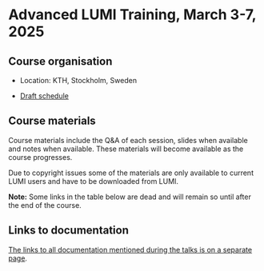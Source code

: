 # Advanced LUMI Training, March 3-7, 2025

## Course organisation

-   Location: KTH, Stockholm, Sweden

-   [Draft schedule](schedule.md)

<!--
-   [HedgeDoc for questions](https://md.sigma2.no/lumi-general-course-mar25?both)

-   During the course, there are two Slurm reservations available:

    -   CPU nodes: `lumic_ams`
    -   GPU nodes: `lumig_ams`

    They can be used in conjunction with the training project `project_465001362`.

    Note that the reservations and course project should only be used for making the exercises 
    during the course and not for running your own jobs. 
    The resources allocated to the course are very limited.
-->


## Course materials

Course materials include the Q&A of each session, slides when available and notes when available.
These materials will become available as the course progresses.

Due to copyright issues some of the materials are only available to current LUMI users and have to be
downloaded from LUMI.

**Note:** Some links in the table below are dead and will remain so until after the end of the course.



<!--
## Making the exercises after the course

### HPE

The exercise material remains available in the course archive on LUMI:

-   The PDF notes in `/appl/local/training/4day-20241028/files/LUMI-4day-20241028-Exercises_HPE.pdf`

-   The other files for the exercises in either a
    bzip2-compressed tar file `/appl/local/training/4day-20241028/files/LUMI-4day-20241028-Exercises_HPE.tar.bz2` or
    an uncompressed tar file `/appl/local/training/4day-20241028/files/LUMI-4day-20241028-Exercises_HPE.tar`.

To reconstruct the exercise material in your own home, project or scratch directory, all you need to do is run:

```
tar -xf /appl/local/training/4day-20241028/files/LUMI-4day-20241028-Exercises_HPE.tar.bz2
```

in the directory where you want to work on the exercises. This will create the `Exercises/HPE` subdirectory
from the training project. 

However, instead of running the `lumi_c.sh` or `lumi_g.sh` scripts that only work for the course as 
they set the course project as the active project for Slurm and also set a reservation, use the
`lumi_c_after.sh` and `lumi_g_after.sh` scripts instead, but first edit them to use one of your
projects.

### AMD 

There are [online notes about the AMD exercises](https://hackmd.io/@sfantao/H1QU6xRR3).
A [PDF print-out with less navigation features is also available](https://462000265.lumidata.eu/4day-20241028/files/LUMI-4day-20241028-Exercises_AMD.pdf)
and is particularly useful should the online notes become unavailable. However, some lines are incomplete.
A [web backup](exercises_AMD_hackmd.md) is also available, but corrections to the original made after the course
are not included.

The other files for the exercises are available in 
either a bzip2-compressed tar file `/appl/local/training/4day-20241028/files/LUMI-4day-20241028-Exercises_AMD_.tar.bz2` or
an uncompressed tar file `/appl/local/training/4day-20241028/files/LUMI-4day-20241028-Exercises_AMD.tar` and can also be downloaded. 
( [bzip2-compressed tar download](https://462000265.lumidata.eu/4day-20241028/files/LUMI-4day-20241028-Exercises_AMD.tar.bz2) or 
[uncompressed tar download](https://462000265.lumidata.eu/4day-20241028/files/LUMI-4day-20241028-Exercises_AMD.tar))

To reconstruct the exercise material in your own home, project or scratch directory, all you need to do is run:

```
tar -xf /appl/local/training/4day-20241028/files/LUMI-4day-20241028-Exercises_AMD.tar.bz2
```

in the directory where you want to work on the exercises. This will create the `exercises/AMD` subdirectory
from the training project. You can do so in the same directory where you installed the HPE exercises.

!!! Warning
    The software and exercises were tested thoroughly at the time of the course. LUMI however is in
    continuous evolution and changes to the system may break exercises and software
-->

## Links to documentation

[The links to all documentation mentioned during the talks is on a separate page](A01_Documentation.md).

<!--
## External material for exercises

Some of the exercises used in the course are based on exercises or other material available in various GitHub repositories:

-   [OSU benchmark](https://mvapich.cse.ohio-state.edu/download/mvapich/osu-micro-benchmarks-5.9.tar.gz)
-   [Fortran OpenACC examples](https://github.com/RonRahaman/openacc-mpi-demos)
-   [Fortran OpenMP examples](https://github.com/ye-luo/openmp-target)
-   [Collections of examples in BabelStream](https://github.com/UoB-HPC/BabelStream)
-   [hello_jobstep example](https://code.ornl.gov/olcf/hello_jobstep)
-   [Run OpenMP example in the HPE Suport Center](https://support.hpe.com/hpesc/public/docDisplay?docId=a00114008en_us&docLocale=en_US&page=Run_an_OpenMP_Application.html)
-   [ROCm HIP examples](https://github.com/ROCm-Developer-Tools/HIP-Examples)
-->
